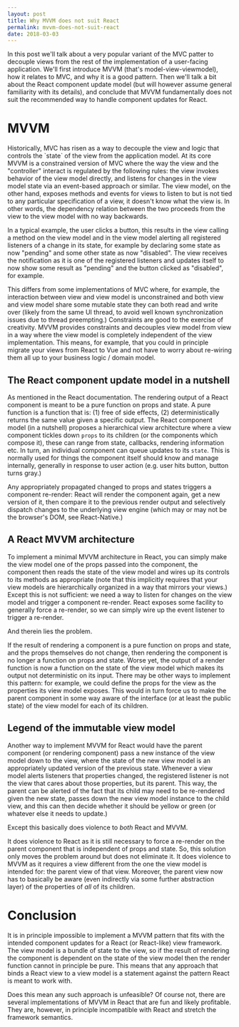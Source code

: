 ```yaml
---
layout: post
title: Why MVVM does not suit React
permalink: mvvm-does-not-suit-react
date: 2018-03-03
---
```


In this post we'll talk about a very popular variant of the MVC patter to decouple views from the rest of the implementation of a user-facing application. We'll first introduce MVVM (that's model-view-viewmodel), how it relates to MVC, and why it is a good pattern. Then we'll talk a bit about the React component update model (but will however assume general familiarity with its details), and conclude that MVVM fundamentally does not suit the recommended way to handle component updates for React.

# MVVM

Historically, MVC has risen as a way to decouple the view and logic that controls the \`state\` of the view from the application model. At its core MVVM is a constrained version of MVC where the way the view and the "controller" interact is regulated by the following rules: the view invokes behavior of the view model directly, and listens for changes in the view model state via an event-based approach or similar. The view model, on the other hand, exposes methods and events for views to listen to but is not tied to any particular specification of a view, it doesn't know what the view is. In other words, the dependency relation between the two proceeds from the view to the view model with no way backwards.

In a typical example, the user clicks a button, this results in the view calling a method on the view model and in the view model alerting all registered listeners of a change in its state, for example by declaring some state as now "pending" and some other state as now "disabled". The view receives the notification as it is one of the registered listeners and updates itself to now show some result as "pending" and the button clicked as "disabled", for example.

This differs from some implementations of MVC where, for example, the interaction between view and view model is unconstrained and both view and view model share some mutable state they can both read and write over (likely from the same UI thread, to avoid well known synchronization issues due to thread preempting.) Constraints are good to the exercise of creativity. MVVM provides constraints and decouples view model from view in a way where the view model is completely independent of the view implementation. This means, for example, that you could in principle migrate your views from React to Vue and not have to worry about re-wiring them all up to your business logic / domain model.

## The React component update model in a nutshell

As mentioned in the React documentation. The rendering output of a React component is meant to be a pure function on props and state. A pure function is a function that is: (1) free of side effects, (2) deterministically returns the same value given a specific output. The React component model (in a nutshell) proposes a hierarchical view architecture where a view component tickles down `props` to its children (or the components which compose it), these can range from state, callbacks, rendering information etc. In turn, an individual component can queue updates to its `state`. This is normally used for things the component itself should know and manage internally, generally in response to user action (e.g. user hits button, button turns gray.)

Any appropriately propagated changed to props and states triggers a component re-render: React will render the component again, get a new version of it, then compare it to the previous render output and selectively dispatch changes to the underlying view engine (which may or may not be the browser's DOM, see React-Native.)

## A React MVVM architecture

To implement a minimal MVVM architecture in React, you can simply make the view model one of the props passed into the component, the component then reads the state of the view model and wires up its controls to its methods as appropriate (note that this implicitly requires that your view models are hierarchically organized in a way that mirrors your views.) Except this is not sufficient: we need a way to listen for changes on the view model and trigger a component re-render. React exposes some facility to generally force a re-render, so we can simply wire up the event listener to trigger a re-render.

And therein lies the problem.

If the result of rendering a component is a pure function on props and state, and the props themselves do not change, then rendering the component is no longer a function on props and state. Worse yet, the output of a render function is now a function on the state of the view model which makes its output not deterministic on its input. There may be other ways to implement this pattern: for example, we could define the props for the view as the properties its view model exposes. This would in turn force us to make the parent component in some way aware of the interface (or at least the public state) of the view model for each of its children.

## Legend of the immutable view model

Another way to implement MVVM for React would have the parent component (or rendering component) pass a new instance of the view model down to the view, where the state of the new view model is  an appropriately updated version of the previous state. Whenever a view model alerts listeners that properties changed, the registered listener is not the view that cares about those properties, but its parent. This way, the parent can be alerted of the fact that its child may need to be re-rendered given the new state, passes down the new view model instance to the child view, and this can then decide whether it should be yellow or green (or whatever else it needs to update.)

Except this basically does violence to *both* React and MVVM.

It does violence to React as it is still necessary to force a re-render on the parent component that is independent of props and state. So, this solution only moves the problem around but does not eliminate it. It does violence to MVVM as it requires a view different from the one the view model is intended for: the parent view of that view. Moreover, the parent view now has to basically be aware (even indirectly via some further abstraction layer) of the properties of *all* of its children.

# Conclusion

It is in principle impossible to implement a MVVM pattern that fits with the intended component updates for a React (or React-like) view framework. The view model is a bundle of state to the view, so if the result of rendering the component is dependent on the state of the view model then the render function cannot in principle be pure. This means that any approach that binds a React view to a view model is a statement against the pattern React is meant to work with.

Does this mean any such approach is unfeasible? Of course not, there are several implementations of MVVM in React that are fun and likely profitable. They are, however, in principle incompatible with React and stretch the framework semantics.
